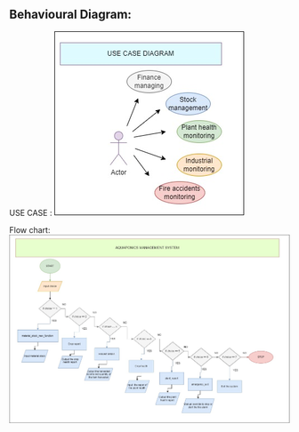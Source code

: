 ## Behavioural Diagram:
USE CASE :
![use case diagram](https://github.com/Y-133/99007456-aquaponics_management_system/blob/2134150b3987449dae0ae964f172324df40b7b53/Images/use%20case.jpg)

Flow chart:
![flow chart](https://github.com/Y-133/99007456-aquaponics_management_system/blob/2134150b3987449dae0ae964f172324df40b7b53/Images/flow_chart.jpg)

